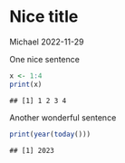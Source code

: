 Nice title
================
Michael
2022-11-29

One nice sentence

``` r
x <- 1:4
print(x)
```

    ## [1] 1 2 3 4

Another wonderful sentence

``` r
print(year(today()))
```

    ## [1] 2023
